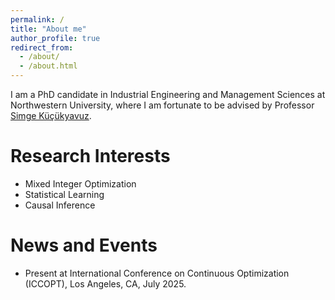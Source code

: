 ```yaml
---
permalink: /
title: "About me"
author_profile: true
redirect_from: 
  - /about/
  - /about.html
---
```


I am a PhD candidate in Industrial Engineering and Management Sciences at Northwestern University, where I am fortunate to be advised by Professor [Simge Küçükyavuz](https://users.iems.northwestern.edu/~simge/).

Research Interests
======
- Mixed Integer Optimization
- Statistical Learning
- Causal Inference


News and Events
======
- Present at International Conference on Continuous Optimization (ICCOPT), Los Angeles, CA, July 2025.


